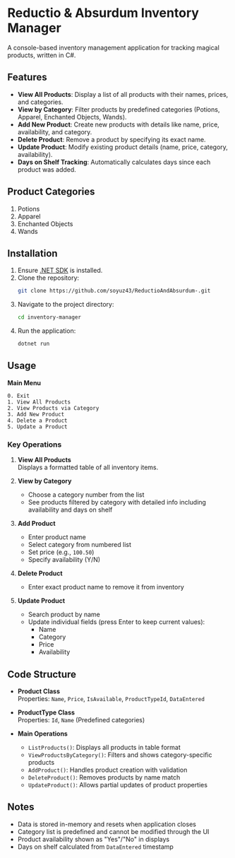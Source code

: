 # Reductio & Absurdum Inventory Manager

A console-based inventory management application for tracking magical products, written in C#.

## Features

- **View All Products**: Display a list of all products with their names, prices, and categories.
- **View by Category**: Filter products by predefined categories (Potions, Apparel, Enchanted Objects, Wands).
- **Add New Product**: Create new products with details like name, price, availability, and category.
- **Delete Product**: Remove a product by specifying its exact name.
- **Update Product**: Modify existing product details (name, price, category, availability).
- **Days on Shelf Tracking**: Automatically calculates days since each product was added.

## Product Categories
1. Potions
2. Apparel
3. Enchanted Objects
4. Wands

## Installation

1. Ensure [.NET SDK](https://dotnet.microsoft.com/download) is installed.
2. Clone the repository:
   ```bash
   git clone https://github.com/soyuz43/ReductioAndAbsurdum-.git
   ```
3. Navigate to the project directory:
   ```bash
   cd inventory-manager
   ```
4. Run the application:
   ```bash
   dotnet run
   ```

## Usage

**Main Menu**
```
0. Exit
1. View All Products
2. View Products via Category
3. Add New Product
4. Delete a Product
5. Update a Product
```

### Key Operations

1. **View All Products**  
   Displays a formatted table of all inventory items.

2. **View by Category**  
   - Choose a category number from the list
   - See products filtered by category with detailed info including availability and days on shelf

3. **Add Product**  
   - Enter product name
   - Select category from numbered list
   - Set price (e.g., `100.50`)
   - Specify availability (Y/N)

4. **Delete Product**  
   - Enter exact product name to remove it from inventory

5. **Update Product**  
   - Search product by name
   - Update individual fields (press Enter to keep current values):
     - Name
     - Category
     - Price
     - Availability

## Code Structure

- **Product Class**  
  Properties: `Name`, `Price`, `IsAvailable`, `ProductTypeId`, `DataEntered`
  
- **ProductType Class**  
  Properties: `Id`, `Name` (Predefined categories)

- **Main Operations**  
  - `ListProducts()`: Displays all products in table format
  - `ViewProductsByCategory()`: Filters and shows category-specific products
  - `AddProduct()`: Handles product creation with validation
  - `DeleteProduct()`: Removes products by name match
  - `UpdateProduct()`: Allows partial updates of product properties

## Notes

- Data is stored in-memory and resets when application closes
- Category list is predefined and cannot be modified through the UI
- Product availability shown as "Yes"/"No" in displays
- Days on shelf calculated from `DataEntered` timestamp

